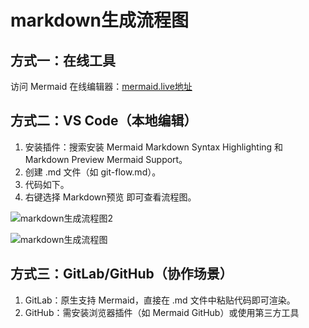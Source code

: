 # markdown生成流程图

## 方式一：在线工具

访问 Mermaid 在线编辑器：[mermaid.live地址](https://mermaid.live)

## 方式二：VS Code（本地编辑）

1. 安装插件：搜索安装 Mermaid Markdown Syntax Highlighting 和 Markdown Preview Mermaid Support。
2. 创建 .md 文件（如 git-flow.md）。
3. 代码如下。
4. 右键选择 Markdown预览 即可查看流程图。

![markdown生成流程图2]({{site.baseurl}}/assets/images/Markdown生成流程图2.png)

![markdown生成流程图]({{site.baseurl}}/assets/images/Markdown生成流程图.png)

## 方式三：GitLab/GitHub（协作场景）

1. GitLab：原生支持 Mermaid，直接在 .md 文件中粘贴代码即可渲染。
2. GitHub：需安装浏览器插件（如 Mermaid GitHub）或使用第三方工具
